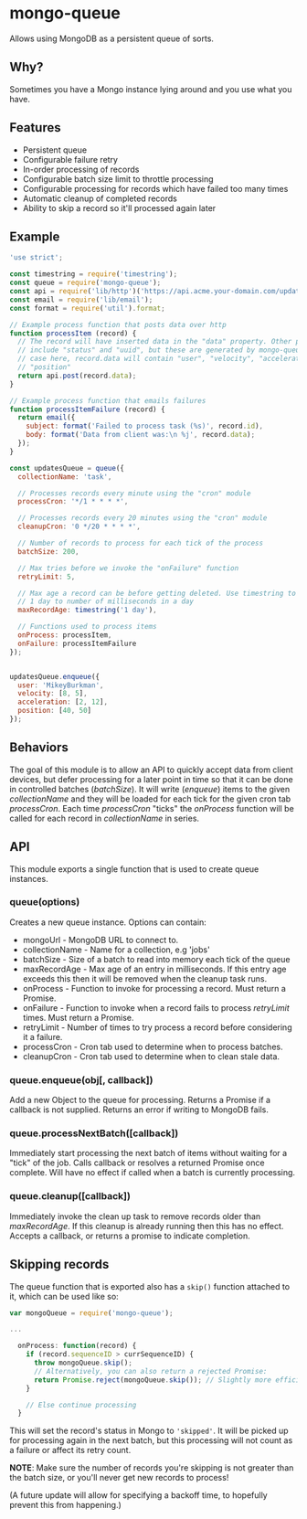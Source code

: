 # mongo-queue

Allows using MongoDB as a persistent queue of sorts.

## Why?
Sometimes you have a Mongo instance lying around and you use what you have.

## Features
* Persistent queue
* Configurable failure retry
* In-order processing of records
* Configurable batch size limit to throttle processing
* Configurable processing for records which have failed too many times
* Automatic cleanup of completed records
* Ability to skip a record so it'll processed again later

## Example

```js
'use strict';

const timestring = require('timestring');
const queue = require('mongo-queue');
const api = require('lib/http')('https://api.acme.your-domain.com/updates');
const email = require('lib/email');
const format = require('util').format;

// Example process function that posts data over http
function processItem (record) {
  // The record will have inserted data in the "data" property. Other properties
  // include "status" and "uuid", but these are generated by mongo-queue. In our
  // case here, record.data will contain "user", "velocity", "acceleration",
  // "position"
  return api.post(record.data);
}

// Example process function that emails failures
function processItemFailure (record) {
  return email({
    subject: format('Failed to process task (%s)', record.id),
    body: format('Data from client was:\n %j', record.data);
  });
}

const updatesQueue = queue({
  collectionName: 'task',

  // Processes records every minute using the "cron" module
  processCron: '*/1 * * * *',

  // Processes records every 20 minutes using the "cron" module
  cleanupCron: '0 */20 * * * *',

  // Number of records to process for each tick of the process
  batchSize: 200,

  // Max tries before we invoke the "onFailure" function
  retryLimit: 5,

  // Max age a record can be before getting deleted. Use timestring to convert
  // 1 day to number of milliseconds in a day
  maxRecordAge: timestring('1 day'),

  // Functions used to process items
  onProcess: processItem,
  onFailure: processItemFailure
});


updatesQueue.enqueue({
  user: 'MikeyBurkman',
  velocity: [8, 5],
  acceleration: [2, 12],
  position: [40, 50]
});
```

## Behaviors
The goal of this module is to allow an API to quickly accept data from client
devices, but defer processing for a later point in time so that it can be done
in controlled batches (_batchSize_). It will write (_enqueue_) items to the
given _collectionName_ and they will be loaded for each tick for the given cron
tab _processCron_. Each time _processCron_ "ticks" the _onProcess_ function will
be called for each record in _collectionName_ in series.

## API
This module exports a single function that is used to create queue instances.

### queue(options)
Creates a new queue instance. Options can contain:

* mongoUrl - MongoDB URL to connect to.
* collectionName - Name for a collection, e.g 'jobs'
* batchSize - Size of a batch to read into memory each tick of the queue
* maxRecordAge - Max age of an entry in milliseconds. If this entry age exceeds this then it will be removed when the cleanup task runs.
* onProcess - Function to invoke for processing a record. Must return a Promise.
* onFailure - Function to invoke when a record fails to process _retryLimit_ times. Must return a Promise.
* retryLimit - Number of times to try process a record before considering it a failure.
* processCron - Cron tab used to determine when to process batches.
* cleanupCron - Cron tab used to determine when to clean stale data.

### queue.enqueue(obj[, callback])
Add a new Object to the queue for processing. Returns a Promise if a callback
is not supplied. Returns an error if writing to MongoDB fails.

### queue.processNextBatch([callback])
Immediately start processing the next batch of items without waiting for a
"tick" of the job. Calls callback or resolves a returned Promise once complete.
Will have no effect if called when a batch is currently processing.

### queue.cleanup([callback])
Immediately invoke the clean up task to remove records older than
_maxRecordAge_. If this cleanup is already running then this has no effect.
Accepts a callback, or returns a promise to indicate completion.

## Skipping records
The queue function that is exported also has a `skip()` function attached to it, which can be used like so:
```js
var mongoQueue = require('mongo-queue');

...

  onProcess: function(record) {
    if (record.sequenceID > currSequenceID) {
      throw mongoQueue.skip();
      // Alternatively, you can also return a rejected Promise:
      return Promise.reject(mongoQueue.skip()); // Slightly more efficient than throwing
    }

    // Else continue processing
  }
```
This will set the record's status in Mongo to `'skipped'`. It will be picked up for processing 
again in the next batch, but this processing will not count as a failure or affect its retry count.

**NOTE**: Make sure the number of records you're skipping is not greater than the 
batch size, or you'll never get new records to process!

(A future update will allow for specifying a backoff time, to hopefully prevent this from happening.)
